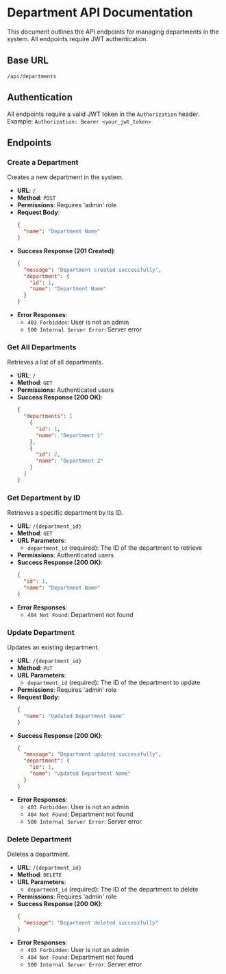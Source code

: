 # Department API Documentation

This document outlines the API endpoints for managing departments in the system. All endpoints require JWT authentication.

## Base URL
`/api/departments`

## Authentication
All endpoints require a valid JWT token in the `Authorization` header.
Example: `Authorization: Bearer <your_jwt_token>`

## Endpoints

### Create a Department
Creates a new department in the system.

- **URL**: `/`
- **Method**: `POST`
- **Permissions**: Requires 'admin' role
- **Request Body**:
  ```json
  {
    "name": "Department Name"
  }
  ```
- **Success Response (201 Created)**:
  ```json
  {
    "message": "Department created successfully",
    "department": {
      "id": 1,
      "name": "Department Name"
    }
  }
  ```
- **Error Responses**:
  - `403 Forbidden`: User is not an admin
  - `500 Internal Server Error`: Server error

### Get All Departments
Retrieves a list of all departments.

- **URL**: `/`
- **Method**: `GET`
- **Permissions**: Authenticated users
- **Success Response (200 OK)**:
  ```json
  {
    "departments": [
      {
        "id": 1,
        "name": "Department 1"
      },
      {
        "id": 2,
        "name": "Department 2"
      }
    ]
  }
  ```

### Get Department by ID
Retrieves a specific department by its ID.

- **URL**: `/{department_id}`
- **Method**: `GET`
- **URL Parameters**:
  - `department_id` (required): The ID of the department to retrieve
- **Permissions**: Authenticated users
- **Success Response (200 OK)**:
  ```json
  {
    "id": 1,
    "name": "Department Name"
  }
  ```
- **Error Responses**:
  - `404 Not Found`: Department not found

### Update Department
Updates an existing department.

- **URL**: `/{department_id}`
- **Method**: `PUT`
- **URL Parameters**:
  - `department_id` (required): The ID of the department to update
- **Permissions**: Requires 'admin' role
- **Request Body**:
  ```json
  {
    "name": "Updated Department Name"
  }
  ```
- **Success Response (200 OK)**:
  ```json
  {
    "message": "Department updated successfully",
    "department": {
      "id": 1,
      "name": "Updated Department Name"
    }
  }
  ```
- **Error Responses**:
  - `403 Forbidden`: User is not an admin
  - `404 Not Found`: Department not found
  - `500 Internal Server Error`: Server error

### Delete Department
Deletes a department.

- **URL**: `/{department_id}`
- **Method**: `DELETE`
- **URL Parameters**:
  - `department_id` (required): The ID of the department to delete
- **Permissions**: Requires 'admin' role
- **Success Response (200 OK)**:
  ```json
  {
    "message": "Department deleted successfully"
  }
  ```
- **Error Responses**:
  - `403 Forbidden`: User is not an admin
  - `404 Not Found`: Department not found
  - `500 Internal Server Error`: Server error